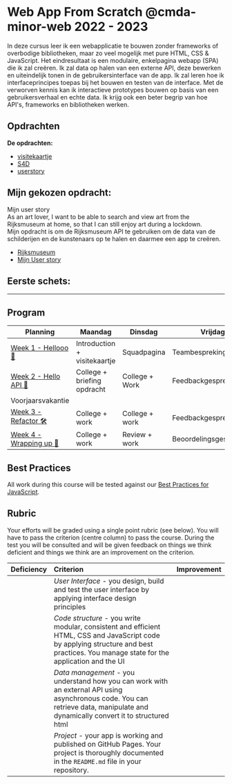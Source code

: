 # Web App From Scratch @cmda-minor-web 2022 - 2023

In deze cursus leer ik een webapplicatie te bouwen zonder frameworks of overbodige bibliotheken, maar zo veel mogelijk met pure HTML, CSS & JavaScript. Het eindresultaat is een modulaire, enkelpagina webapp (SPA) die ik zal creëren. Ik zal data op halen van een externe API, deze bewerken en uiteindelijk tonen in de gebruikersinterface van de app. Ik zal leren hoe ik interfaceprincipes toepas bij het bouwen en testen van de interface. Met de verworven kennis kan ik interactieve prototypes bouwen op basis van een gebruikersverhaal en echte data. Ik krijg ook een beter begrip van hoe API's, frameworks en bibliotheken werken.

## Opdrachten
**De opdrachten:** 
  - [visitekaartje](visitekaartje/index.html)
  - [S4D](S4D/index.html)
  - [userstory](userstory/index.html)

## Mijn gekozen opdracht:
  Mijn user story
   <br> As an art lover, I want to be able to search and view art from the Rijksmuseum at home, so that I can still enjoy art during a lockdown.
   <br> Mijn opdracht is om de Rijksmuseum API te gebruiken om de data van de schilderijen en de kunstenaars op te halen en daarmee een app te creëren.
   - [Rijksmuseum](https://github.com/cmda-minor-web/web-app-from-scratch-2223/blob/main/course/rijksmuseum.md)
   - [Mijn User story](userstory/index.html)

## Eerste schets:

---

## Program

| Planning | Maandag | Dinsdag | Vrijdag  |
|---|---|---|---|
| [Week 1 - Hellooo 🤸](https://github.com/cmda-minor-web/web-app-from-scratch-2223/blob/master/course/week-1.md) | Introduction + visitekaartje | Squadpagina | Teambespreking |
| [Week 2 - Hello API 🐒](https://github.com/cmda-minor-web/web-app-from-scratch-2223/blob/master/course/week-2.md) | College + briefing opdracht | College + Work | Feedbackgesprekken |
| Voorjaarsvakantie |  |  |  |
| [Week 3 - Refactor 🛠](https://github.com/cmda-minor-web/web-app-from-scratch-2223/blob/master/course/week-3.md)  | College + work  | College + work | Feedbackgesprekken  |
| [Week 4 - Wrapping up 🎁](https://github.com/cmda-minor-web/web-app-from-scratch-2223/blob/master/course/week-4.md)  | College + work  | Review + work | Beoordelingsgesprekken  |

## Best Practices

All work during this course will be tested against our [Best Practices for JavaScript](https://github.com/cmda-minor-web/best-practices/blob/master/javascript.md).

## Rubric

Your efforts will be graded using a single point rubric (see below). You will have to pass the criterion (centre column) to pass the course. During the test you will be consulted and will be given feedback on things we think deficient and things we think are an improvement on the criterion.

| Deficiency | Criterion | Improvement |
|:--|:--|:--|
|  | *User Interface* - you design, build and test the user interface by applying interface design principles |  |
|  | *Code structure* - you write modular, consistent and efficient HTML, CSS and JavaScript code by applying structure and best practices. You manage state for the application and the UI |  |
|  | *Data management* - you understand how you can work with an external API using asynchronous code. You can retrieve data, manipulate and dynamically convert it to structured html |  |
|  | *Project* - your app is working and published on GitHub Pages. Your project is thoroughly documented in the `README.md` file in your repository.  |  |

<!-- Add a link to your live demo in Github Pages 🌐-->

<!-- ☝️ replace this description with a description of your own work -->

<!-- replace the code in the /docs folder with your own, so you can showcase your work with GitHub Pages 🌍 -->

<!-- Add a nice poster image here at the end of the week, showing off your shiny frontend 📸 -->

<!-- Maybe a table of contents here? 📚 -->

<!-- How about a section that describes how to install this project? 🤓 -->

<!-- ...but how does one use this project? What are its features 🤔 -->

<!-- What external data source is featured in your project and what are its properties 🌠 -->

<!-- Maybe a checklist of done stuff and stuff still on your wishlist? ✅ -->

<!-- How about a license here? 📜 (or is it a licence?) 🤷 -->
